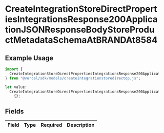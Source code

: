 # CreateIntegrationStoreDirectPropertiesIntegrationsResponse200ApplicationJSONResponseBodyStoreProductMetadataSchemaAtBRANDAt8584

## Example Usage

```typescript
import {
  CreateIntegrationStoreDirectPropertiesIntegrationsResponse200ApplicationJSONResponseBodyStoreProductMetadataSchemaAtBRANDAt8584,
} from "@vercel/sdk/models/createintegrationstoredirectop.js";

let value:
  CreateIntegrationStoreDirectPropertiesIntegrationsResponse200ApplicationJSONResponseBodyStoreProductMetadataSchemaAtBRANDAt8584 =
    {};
```

## Fields

| Field       | Type        | Required    | Description |
| ----------- | ----------- | ----------- | ----------- |